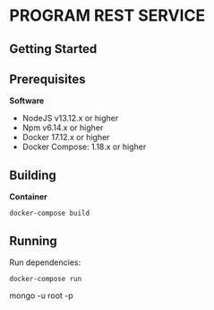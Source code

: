 # PROGRAM REST SERVICE
## Getting Started
## Prerequisites
**Software**
* NodeJS v13.12.x or higher
* Npm v6.14.x or higher
* Docker 17.12.x or higher
* Docker Compose: 1.18.x or higher

## Building

**Container**

```
docker-compose build
```
## Running

Run dependencies:

```
docker-compose run
```

mongo -u root -p
